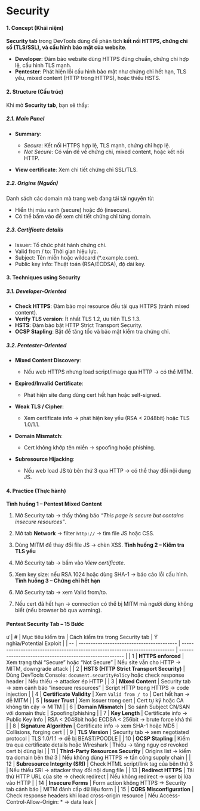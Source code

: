 # Security

#### **1. Concept (Khái niệm)**

**Security tab** trong DevTools dùng để phân tích **kết nối HTTPS, chứng chỉ số (TLS/SSL), và cấu hình bảo mật của website**.

* **Developer**: Đảm bảo website dùng HTTPS đúng chuẩn, chứng chỉ hợp lệ, cấu hình TLS mạnh.
* **Pentester**: Phát hiện lỗi cấu hình bảo mật như chứng chỉ hết hạn, TLS yếu, mixed content (HTTP trong HTTPS), hoặc thiếu HSTS.

#### **2. Structure (Cấu trúc)**

Khi mở **Security tab**, bạn sẽ thấy:

##### **2.1. Main Panel**

* **Summary**:

  * *Secure*: Kết nối HTTPS hợp lệ, TLS mạnh, chứng chỉ hợp lệ.
  * *Not Secure*: Có vấn đề về chứng chỉ, mixed content, hoặc kết nối HTTP.
* **View certificate**: Xem chi tiết chứng chỉ SSL/TLS.

##### **2.2. Origins (Nguồn)**

Danh sách các domain mà trang web đang tải tài nguyên từ:

* Hiển thị màu xanh (secure) hoặc đỏ (insecure).
* Có thể bấm vào để xem chi tiết chứng chỉ từng domain.

##### **2.3. Certificate details**

* Issuer: Tổ chức phát hành chứng chỉ.
* Valid from / to: Thời gian hiệu lực.
* Subject: Tên miền hoặc wildcard (\*.example.com).
* Public key info: Thuật toán (RSA/ECDSA), độ dài key.
#### **3. Techniques using Security**

##### **3.1. Developer-Oriented**

* **Check HTTPS**: Đảm bảo mọi resource đều tải qua HTTPS (tránh mixed content).
* **Verify TLS version**: Ít nhất TLS 1.2, ưu tiên TLS 1.3.
* **HSTS**: Đảm bảo bật HTTP Strict Transport Security.
* **OCSP Stapling**: Bật để tăng tốc và bảo mật kiểm tra chứng chỉ.

##### **3.2. Pentester-Oriented**

* **Mixed Content Discovery**:

  * Nếu web HTTPS nhưng load script/image qua HTTP → có thể MITM.
* **Expired/Invalid Certificate**:

  * Phát hiện site đang dùng cert hết hạn hoặc self-signed.
* **Weak TLS / Cipher**:

  * Xem certificate info → phát hiện key yếu (RSA < 2048bit) hoặc TLS 1.0/1.1.
* **Domain Mismatch**:

  * Cert không khớp tên miền → spoofing hoặc phishing.
* **Subresource Hijacking**:

  * Nếu web load JS từ bên thứ 3 qua HTTP → có thể thay đổi nội dung JS.
#### **4. Practice (Thực hành)**
**Tình huống 1 – Pentest Mixed Content**

1. Mở Security tab → thấy thông báo *“This page is secure but contains insecure resources”*.
2. Mở tab **Network** → filter `http://` → tìm file JS hoặc CSS.
3. Dùng MITM để thay đổi file JS → chèn XSS.
**Tình huống 2 – Kiểm tra TLS yếu**

1. Mở Security tab → bấm vào *View certificate*.
2. Xem key size: nếu RSA 1024 hoặc dùng SHA-1 → báo cáo lỗi cấu hình.
**Tình huống 3 – Chứng chỉ hết hạn**

1. Mở Security tab → xem Valid from/to.
2. Nếu cert đã hết hạn → connection có thể bị MITM mà người dùng không biết (nếu browser bỏ qua warning).


#### Pentest Security Tab – 15 Bước
ư
| #  | Mục tiêu kiểm tra                         | Cách kiểm tra trong Security tab                                            | Ý nghĩa/Potential Exploit                               |
| -- | ----------------------------------------- | --------------------------------------------------------------------------- | ------------------------------------------------------- |
| 1  | **HTTPS enforced**                        | Xem trạng thái “Secure” hoặc “Not Secure”                                   | Nếu site vẫn cho HTTP → MITM, downgrade attack          |
| 2  | **HSTS (HTTP Strict Transport Security)** | Dùng DevTools Console: `document.securityPolicy` hoặc check response header | Nếu thiếu → attacker ép HTTP                            |
| 3  | **Mixed Content**                         | Security tab → xem cảnh báo “insecure resources”                            | Script HTTP trong HTTPS → code injection                |
| 4  | **Certificate Validity**                  | Xem `Valid from / to`                                                       | Cert hết hạn → dễ MITM                                  |
| 5  | **Issuer Trust**                          | Xem Issuer trong cert                                                       | Cert tự ký hoặc CA không tin cậy → MITM                 |
| 6  | **Domain Mismatch**                       | So sánh Subject CN/SAN với domain thực                                      | Spoofing/phishing                                       |
| 7  | **Key Length**                            | Certificate info → Public Key Info                                          | RSA < 2048bit hoặc ECDSA < 256bit → brute force khả thi |
| 8  | **Signature Algorithm**                   | Certificate info → xem SHA-1 hoặc MD5                                       | Collisions, forging cert                                |
| 9  | **TLS Version**                           | Security tab → xem negotiated protocol                                      | TLS 1.0/1.1 → dễ bị BEAST/POODLE                        |
| 10 | **OCSP Stapling**                         | Kiểm tra qua certificate details hoặc Wireshark                             | Thiếu → tăng nguy cơ revoked cert bị dùng lại           |
| 11 | **Third-Party Resources Security**        | Origins list → kiểm tra domain bên thứ 3                                    | Nếu không dùng HTTPS → tấn công supply chain            |
| 12 | **Subresource Integrity (SRI)**           | Check HTML script/link tag của bên thứ 3                                    | Nếu thiếu SRI → attacker thay đổi nội dung file         |
| 13 | **Redirect HTTPS**                        | Tải thử HTTP URL của site → check redirect                                  | Nếu không redirect → user bị lừa vào HTTP               |
| 14 | **Insecure Forms**                        | Form action không HTTPS → Security tab cảnh báo                             | MITM đánh cắp dữ liệu form                              |
| 15 | **CORS Misconfiguration**                 | Check response headers khi load cross-origin resource                       | Nếu Access-Control-Allow-Origin: \* → data leak         |


